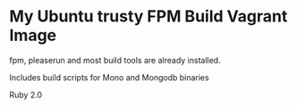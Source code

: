My Ubuntu trusty FPM Build Vagrant Image
==========================================

fpm, pleaserun and most build tools are already installed.

Includes build scripts for Mono and Mongodb binaries

Ruby 2.0
